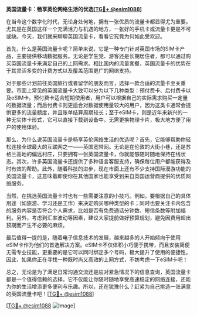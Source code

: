 **英国流量卡：畅享英伦网络生活的优选[[TG💪+ @esim1088](https://t.me/s/esim1088)]**

在当今这个数字化时代，无论身处何地，拥有一张优质的流量卡都显得尤为重要。尤其是在英国这样一个充满活力与机遇的地方，一张好的手机卡或流量卡更是不可或缺。今天，我们就来聊聊英国流量卡，看看它究竟为何如此受欢迎。

首先，什么是英国流量卡呢？简单来说，它是一种专门针对英国市场的SIM卡产品，主要提供移动数据服务。无论是学生党、游客还是长期居住者，都可以通过购买英国流量卡来满足自己的上网需求。相比国内的流量套餐，英国流量卡的优势在于其灵活多变的计费方式以及覆盖范围更广的网络支持。

对于那些计划前往英国旅行或者留学的朋友而言，选择一款合适的流量卡至关重要。市面上常见的英国流量卡大致可以分为以下几种类型：预付费卡、后付费卡以及eSIM卡。预付费卡适合短期使用者，用户可以根据自己的实际需求购买一定量的数据流量；而后付费卡则更适合对数据使用量较大的用户，因为这类卡通常会提供更多的流量额度，并且账单结算周期较长；至于eSIM卡，则是近年来新兴的一种无实体卡形式，它可以直接下载到设备中，无需更换物理卡片，极大地方便了用户的使用体验。

那么，为什么说英国流量卡是畅享英伦网络生活的优选呢？首先，它能够帮助你轻松连接全球最大的互联网之一——英国宽带网。无论是在伦敦的大街小巷，还是苏格兰高地的偏远村庄，只要拥有一张英国流量卡，你就能够随时随地保持在线状态。其次，许多英国流量卡还提供了多种语言客服支持，确保每位用户都能获得及时有效的帮助。此外，随着科技的进步，现在市面上还有不少支持国际漫游功能的英国流量卡，这意味着即使你在其他国家也能享受到来自英国运营商提供的优质网络服务。

当然，在挑选英国流量卡时也有一些需要注意的小技巧。例如，要根据自己的具体用途（如旅游、学习还是工作）来决定购买哪种类型的卡；同时也要关注卡内包含的服务内容是否符合个人需求，比如是否有免费通话分钟数、短信条数等附加福利。另外，考虑到汇率波动等因素，建议大家提前做好预算规划，避免因费用超出预期而产生不必要的麻烦。

最后值得一提的是，随着电子信息技术的发展，越来越多的人开始倾向于使用eSIM卡作为他们的首选解决方案。eSIM卡不仅体积小巧便于携带，而且安装简便无需专业技能，更重要的是它可以同时绑定多个号码，极大提升了使用的便捷性。因此，如果你正在寻找一种既时尚又高效的上网方式，不妨考虑一下eSIM卡吧！

总之，无论是为了满足日常沟通交流还是应对紧急情况下的信息查询，英国流量卡都是一个值得信赖的选择。它不仅能让你随时随地享受高速稳定的网络连接，还能为你的生活增添更多便利与乐趣。所以，还在犹豫什么？赶紧为自己挑选一张满意的英国流量卡吧！[[TG💪+ @esim1088](https://t.me/s/esim1088)]

[[TG💪+ @esim1088](https://t.me/s/esim1088) ![Image](https://i.postimg.cc/4NQfJmqS/Snipaste-2025-05-13-00-14-12.png)]